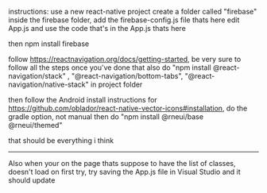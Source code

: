 instructions:
use a new react-native project
create a folder called "firebase"
inside the firebase folder, add the firebase-config.js file thats here
edit App.js and use the code that's in the App.js thats here

then
npm install firebase

follow https://reactnavigation.org/docs/getting-started, be very sure to follow all the steps
once you've done that also do "npm install @react-navigation/stack" , "@react-navigation/bottom-tabs", "@react-navigation/native-stack" in project folder

then follow the Android install instructions for https://github.com/oblador/react-native-vector-icons#installation, do the gradle option, not manual
then do "npm install @rneui/base @rneui/themed"

that should be everything i think

---------------------------------------------------------------
Also when your on the page thats suppose to have the list of classes, doesn't load on first try, try saving the App.js file in Visual Studio and it should update

